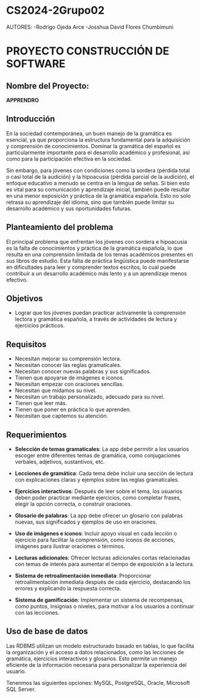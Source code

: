# CS2024-2Grupo02

AUTORES:
-Rodrigo Ojeda Arce
-Josshua David Flores Chumbimuni

# PROYECTO CONSTRUCCIÓN DE SOFTWARE

## Nombre del Proyecto:
**APPRENDRO**

## Introducción

En la sociedad contemporánea, un buen manejo de la gramática es esencial, ya que proporciona la estructura fundamental para la adquisición y comprensión de conocimientos. Dominar la gramática del español es particularmente importante para el desarrollo académico y profesional, así como para la participación efectiva en la sociedad.

Sin embargo, para jóvenes con condiciones como la sordera (pérdida total o casi total de la audición) y la hipoacusia (pérdida parcial de la audición), el enfoque educativo a menudo se centra en la lengua de señas. Si bien esto es vital para su comunicación y aprendizaje inicial, también puede resultar en una menor exposición y práctica de la gramática española. Esto no solo retrasa su aprendizaje del idioma, sino que también puede limitar su desarrollo académico y sus oportunidades futuras.

## Planteamiento del problema

El principal problema que enfrentan los jóvenes con sordera e hipoacusia es la falta de conocimientos y práctica de la gramática española, lo que resulta en una comprensión limitada de los temas académicos presentes en sus libros de estudio. Esta falta de práctica lingüística puede manifestarse en dificultades para leer y comprender textos escritos, lo cual puede contribuir a un desarrollo académico más lento y a un aprendizaje menos efectivo.

## Objetivos

- Lograr que los jóvenes puedan practicar activamente la comprensión lectora y gramática española, a través de actividades de lectura y ejercicios prácticos.

## Requisitos

- Necesitan mejorar su comprensión lectora.
- Necesitan conocer las reglas gramaticales.
- Necesitan conocer nuevas palabras y sus significados.
- Tienen que apoyarse de imágenes e iconos.
- Necesitan empezar con oraciones sencillas.
- Necesitan que midamos su nivel.
- Necesitan un trabajo personalizado, adecuado para su nivel.
- Tienen que leer más.
- Tienen que poner en práctica lo que aprenden.
- Necesitan que captemos su atención.

## Requerimientos

- **Selección de temas gramaticales**: La app debe permitir a los usuarios escoger entre diferentes temas de gramática, como conjugaciones verbales, adjetivos, sustantivos, etc.

- **Lecciones de gramática**: Cada tema debe incluir una sección de lectura con explicaciones claras y ejemplos sobre las reglas gramaticales.

- **Ejercicios interactivos**: Después de leer sobre el tema, los usuarios deben poder practicar mediante ejercicios, como completar frases, elegir la opción correcta, o construir oraciones.

- **Glosario de palabras**: La app debe ofrecer un glosario con palabras nuevas, sus significados y ejemplos de uso en oraciones.

- **Uso de imágenes e íconos**: Incluir apoyo visual en cada lección o ejercicio para facilitar la comprensión, como íconos de acciones, imágenes para ilustrar oraciones o términos.

- **Lecturas adicionales**: Ofrecer lecturas adicionales cortas relacionadas con temas de interés para aumentar el tiempo de exposición a la lectura.

- **Sistema de retroalimentación inmediata**: Proporcionar retroalimentación inmediata después de cada ejercicio, destacando los errores y explicando la respuesta correcta.

- **Sistema de gamificación**: Implementar un sistema de recompensas, como puntos, insignias o niveles, para motivar a los usuarios a continuar con las lecciones.


## Uso de base de datos

Las RDBMS utilizan un modelo estructurado basado en tablas, lo que facilita la organización y el acceso a datos relacionados, como las lecciones de gramática, ejercicios interactivos y glosarios. Esto permite un manejo eficiente de la información necesaria para personalizar la experiencia del usuario.

Tenenmos las siguientes opciones: MySQL, PostgreSQL, Oracle, Microsoft SQL Server.